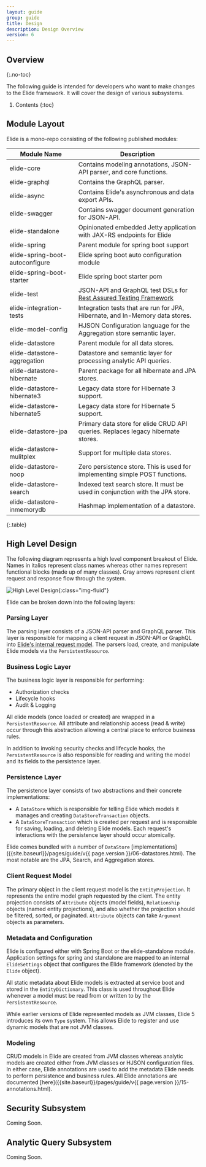 ```yaml
---
layout: guide
group: guide
title: Design
description: Design Overview
version: 6
---
```


## Overview
{:.no-toc}

The following guide is intended for developers who want to make changes to the Elide framework.  It will cover the design of various subsystems.

1. Contents
{:toc}

## Module Layout

Elide is a mono-repo consisting of the following published modules:

| Module Name                     | Description                                                                      |
|---------------------------------|----------------------------------------------------------------------------------|
| elide-core                      | Contains modeling annotations, JSON-API parser, and core functions.              |
| elide-graphql                   | Contains the GraphQL parser.                                                     |
| elide-async                     | Contains Elide's asynchronous and data export APIs.                               |
| elide-swagger                   | Contains swagger document generation for JSON-API.                               |
| elide-standalone                | Opinionated embedded Jetty application with JAX-RS endpoints for Elide           |      
| elide-spring                    | Parent module for spring boot support                                            |      
| elide-spring-boot-autoconfigure | Elide spring boot auto configuration module                                      |
| elide-spring-boot-starter       | Elide spring boot starter pom                                                    |
| elide-test                      | JSON-API and GraphQL test DSLs for [Rest Assured Testing Framework](https://rest-assured.io/) |
| elide-integration-tests         | Integration tests that are run for JPA, Hibernate, and In-Memory data stores.    |
| elide-model-config              | HJSON Configuration language for the Aggregation store semantic layer.           |
| elide-datastore                 | Parent module for all data stores.                                               |
| elide-datastore-aggregation     | Datastore and semantic layer for processing analytic API queries.                |
| elide-datastore-hibernate       | Parent package for all hibernate and JPA stores.                                 |
| elide-datastore-hibernate3      | Legacy data store for Hibernate 3 support.                                       |
| elide-datastore-hibernate5      | Legacy data store for Hibernate 5 support.                                       |
| elide-datastore-jpa             | Primary data store for elide CRUD API queries.  Replaces legacy hibernate stores. |
| elide-datastore-mulitplex       | Support for multiple data stores.                                                |
| elide-datastore-noop            | Zero persistence store.  This is used for implementing simple POST functions.    |
| elide-datastore-search          | Indexed text search store.  It must be used in conjunction with the JPA store.           |
| elide-datastore-inmemorydb      | Hashmap implementation of a datastore.                                           |
{:.table}
           
## High Level Design

The following diagram represents a high level component breakout of Elide.  Names in italics represent class names whereas other names represent functional blocks (made up of many classes).  Gray arrows represent client request and response flow through the system.  

![High Level Design](/assets/images/high_level_design.png){:class="img-fluid"}

Elide can be broken down into the following layers:

### Parsing Layer

The parsing layer consists of a JSON-API parser and GraphQL parser.  This layer is responsible for mapping a client request in JSON-API or GraphQL into [Elide's internal request model](#client-request-model).  The parsers load, create, and manipulate Elide models via the `PersistentResource`.  

### Business Logic Layer

The business logic layer is responsible for performing:
 - Authorization checks
 - Lifecycle hooks
 - Audit & Logging

All elide models (once loaded or created) are wrapped in a `PersistentResource`.  All attribute and relationship access (read & write) occur through this abstraction allowing a central place to enforce business rules.

In addition to invoking security checks and lifecycle hooks, the `PersistentResource` is also responsible for reading and writing the model and its fields to the persistence layer.

### Persistence Layer

The persistence layer consists of two abstractions and their concrete implementations:

 - A `DataStore` which is responsible for telling Elide which models it manages and creating `DataStoreTransaction` objects.
 - A `DataStoreTransaction` which is created per request and is responsible for saving, loading, and deleting Elide models.   Each request's interactions with the persistence layer should occur atomically. 

Elide comes bundled with a number of `DataStore` [implementations]({{site.baseurl}}/pages/guide/v{{ page.version }}/06-datastores.html).  The most notable are the JPA, Search, and Aggregation stores.

### Client Request Model

The primary object in the client request model is the `EntityProjection`.  It represents the entire model graph requested by the client.  The entity projection consists of `Attribute` objects (model fields), `Relationship` objects (named entity projections), and also whether the projection should be filtered, sorted, or paginated.  `Attribute` objects can take `Argument` objects as parameters.

### Metadata and Configuration

Elide is configured either with Spring Boot or the elide-standalone module.  Application settings for spring and standalone are mapped to an internal `ElideSettings` object that configures the Elide framework (denoted by the `Elide` object).   

All static metadata about Elide models is extracted at service boot and stored in the `EntityDictionary`.  This class is used throughout Elide whenever a model must be read from or written to by the `PersistentResource`.

While earlier versions of Elide represented models as JVM classes, Elide 5 introduces its own `Type` system.  This allows Elide to register and use dynamic models that are not JVM classes.

### Modeling

CRUD models in Elide are created from JVM classes whereas analytic models are created either from JVM classes or HJSON configuration files.  In either case, Elide annotations are used to add the metadata Elide needs to perform persistence and business rules.  All Elide annotations are documented [here]({{site.baseurl}}/pages/guide/v{{ page.version }}/15-annotations.html).

## Security Subsystem

Coming Soon.

## Analytic Query Subsystem

Coming Soon.

